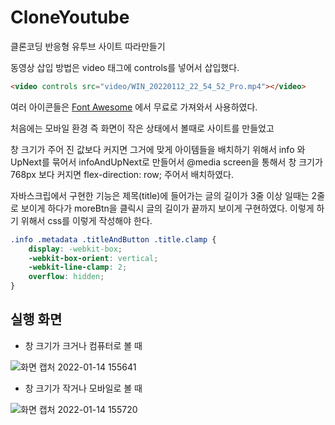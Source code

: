 # CloneYoutube
클론코딩 반응형 유투브 사이트 따라만들기

동영상 삽입 방법은 video 태그에 controls를 넣어서 삽입했다.

```html
<video controls src="video/WIN_20220112_22_54_52_Pro.mp4"></video>
```

여러 아이콘들은 [Font Awesome](https://fontawesome.com/) 에서 무료로 가져와서 사용하였다.

처음에는 모바일 환경 즉 화면이 작은 상태에서 볼때로 사이트를 만들었고 

창 크기가 주어 진 값보다 커지면 그거에 맞게 아이템들을 배치하기 위해서 info 와UpNext를 묶어서 infoAndUpNext로 만들어서 @media screen을 통해서 창 크기가 768px 보다 커지면 flex-direction: row;  주어서 배치하였다. 

자바스크립에서 구현한 기능은 제목(title)에 들어가는 글의 길이가 3줄 이상 일때는 2줄로 보이게 하다가 moreBtn을 클릭시 글의 길이가 끝까지 보이게 구현하였다. 이렇게 하기 위해서 css를 이렇게 작성해야 한다.

```css
.info .metadata .titleAndButton .title.clamp {
    display: -webkit-box;
    -webkit-box-orient: vertical;
    -webkit-line-clamp: 2;
    overflow: hidden;
}
```


## 실행 화면

- 창 크기가 크거나 컴퓨터로 볼 때 

  
![화면 캡처 2022-01-14 155641](https://user-images.githubusercontent.com/81172451/149465407-6e2a08e6-3ad1-4157-910b-bb3bd404c8c1.png)

- 창 크기가 작거나 모바일로 볼 때

![화면 캡처 2022-01-14 155720](https://user-images.githubusercontent.com/81172451/149465410-2318ba6d-7a5f-441a-8eac-1b1c66a48002.png)
